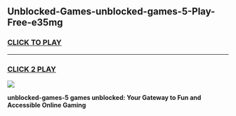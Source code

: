 
## Unblocked-Games-unblocked-games-5-Play-Free-e35mg
<h3>
<a href="https://premium76.site?title=unblocked-games-5&ref=09A">CLICK TO PLAY</a></h3>
<hr>

<h3>
<a href="https://premium76.site?title=unblocked-games-5&ref=09A">CLICK 2 PLAY</a>
  
</h3>

<a href="https://premium76.site?title=unblocked-games-5&ref=09A"><img src="https://clearcache.store/games.png"></a>


**unblocked-games-5 games unblocked: Your Gateway to Fun and Accessible Online Gaming**
